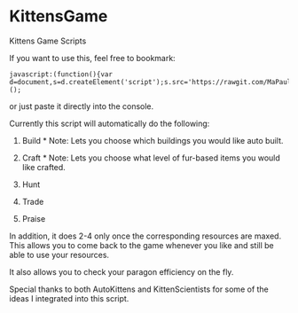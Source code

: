 # KittensGame
Kittens Game Scripts

If you want to use this, feel free to bookmark:

    javascript:(function(){var d=document,s=d.createElement('script');s.src='https://rawgit.com/MaPaul1977/KittensGame/master/ScriptKitties.js';d.body.appendChild(s);})();

or just paste it directly into the console.

Currently this script will automatically do the following:

1) Build  * Note: Lets you choose which buildings you would like auto built.
    
2) Craft   * Note: Lets you choose what level of fur-based items you would like crafted.

3) Hunt
4) Trade
5) Praise

In addition, it does 2-4 only once the corresponding resources are maxed. This allows you to come back to the game whenever you like and still be able to use your resources.

It also allows you to check your paragon efficiency on the fly.

Special thanks to both AutoKittens and KittenScientists for some of the ideas I integrated into this script.

